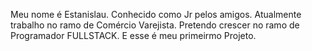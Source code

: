 Meu nome é Estanislau.
Conhecido como Jr pelos amigos.
Atualmente trabalho no ramo de Comércio Varejista.
Pretendo crescer no ramo de Programador FULLSTACK.
E esse é meu primeirmo Projeto.
